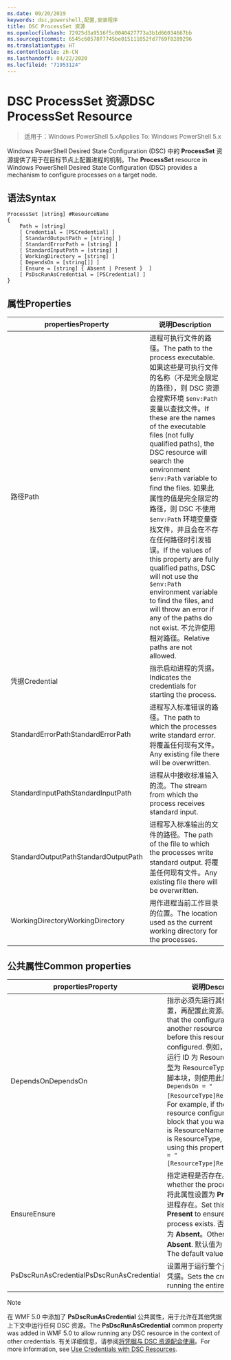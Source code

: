 ```yaml
---
ms.date: 09/20/2019
keywords: dsc,powershell,配置,安装程序
title: DSC ProcessSet 资源
ms.openlocfilehash: 72925d3a9516f5c0040427773a3b1d66034667bb
ms.sourcegitcommit: 6545c60578f7745be015111052fd7769f8289296
ms.translationtype: HT
ms.contentlocale: zh-CN
ms.lasthandoff: 04/22/2020
ms.locfileid: "71953124"
---
```

# <a name="dsc-processset-resource"></a><span data-ttu-id="e5849-103">DSC ProcessSet 资源</span><span class="sxs-lookup"><span data-stu-id="e5849-103">DSC ProcessSet Resource</span></span>

> <span data-ttu-id="e5849-104">适用于：Windows PowerShell 5.x</span><span class="sxs-lookup"><span data-stu-id="e5849-104">Applies To: Windows PowerShell 5.x</span></span>

<span data-ttu-id="e5849-105">Windows PowerShell Desired State Configuration (DSC) 中的 **ProcessSet** 资源提供了用于在目标节点上配置进程的机制。</span><span class="sxs-lookup"><span data-stu-id="e5849-105">The **ProcessSet** resource in Windows PowerShell Desired State Configuration (DSC) provides a mechanism to configure processes on a target node.</span></span>

## <a name="syntax"></a><span data-ttu-id="e5849-106">语法</span><span class="sxs-lookup"><span data-stu-id="e5849-106">Syntax</span></span>

```Syntax
ProcessSet [string] #ResourceName
{
    Path = [string]
    [ Credential = [PSCredential] ]
    [ StandardOutputPath = [string] ]
    [ StandardErrorPath = [string] ]
    [ StandardInputPath = [string] ]
    [ WorkingDirectory = [string] ]
    [ DependsOn = [string[]] ]
    [ Ensure = [string] { Absent | Present }  ]
    [ PsDscRunAsCredential = [PSCredential] ]
}
```

## <a name="properties"></a><span data-ttu-id="e5849-107">属性</span><span class="sxs-lookup"><span data-stu-id="e5849-107">Properties</span></span>

|<span data-ttu-id="e5849-108">properties</span><span class="sxs-lookup"><span data-stu-id="e5849-108">Property</span></span> |<span data-ttu-id="e5849-109">说明</span><span class="sxs-lookup"><span data-stu-id="e5849-109">Description</span></span> |
|---|---|
|<span data-ttu-id="e5849-110">路径</span><span class="sxs-lookup"><span data-stu-id="e5849-110">Path</span></span> |<span data-ttu-id="e5849-111">进程可执行文件的路径。</span><span class="sxs-lookup"><span data-stu-id="e5849-111">The path to the process executable.</span></span> <span data-ttu-id="e5849-112">如果这些是可执行文件的名称（不是完全限定的路径），则 DSC 资源会搜索环境 `$env:Path` 变量以查找文件。</span><span class="sxs-lookup"><span data-stu-id="e5849-112">If these are the names of the executable files (not fully qualified paths), the DSC resource will search the environment `$env:Path` variable to find the files.</span></span> <span data-ttu-id="e5849-113">如果此属性的值是完全限定的路径，则 DSC 不使用 `$env:Path` 环境变量查找文件，并且会在不存在任何路径时引发错误。</span><span class="sxs-lookup"><span data-stu-id="e5849-113">If the values of this property are fully qualified paths, DSC will not use the `$env:Path` environment variable to find the files, and will throw an error if any of the paths do not exist.</span></span> <span data-ttu-id="e5849-114">不允许使用相对路径。</span><span class="sxs-lookup"><span data-stu-id="e5849-114">Relative paths are not allowed.</span></span> |
|<span data-ttu-id="e5849-115">凭据</span><span class="sxs-lookup"><span data-stu-id="e5849-115">Credential</span></span> |<span data-ttu-id="e5849-116">指示启动进程的凭据。</span><span class="sxs-lookup"><span data-stu-id="e5849-116">Indicates the credentials for starting the process.</span></span> |
|<span data-ttu-id="e5849-117">StandardErrorPath</span><span class="sxs-lookup"><span data-stu-id="e5849-117">StandardErrorPath</span></span> |<span data-ttu-id="e5849-118">进程写入标准错误的路径。</span><span class="sxs-lookup"><span data-stu-id="e5849-118">The path to which the processes write standard error.</span></span> <span data-ttu-id="e5849-119">将覆盖任何现有文件。</span><span class="sxs-lookup"><span data-stu-id="e5849-119">Any existing file there will be overwritten.</span></span> |
|<span data-ttu-id="e5849-120">StandardInputPath</span><span class="sxs-lookup"><span data-stu-id="e5849-120">StandardInputPath</span></span> |<span data-ttu-id="e5849-121">进程从中接收标准输入的流。</span><span class="sxs-lookup"><span data-stu-id="e5849-121">The stream from which the process receives standard input.</span></span> |
|<span data-ttu-id="e5849-122">StandardOutputPath</span><span class="sxs-lookup"><span data-stu-id="e5849-122">StandardOutputPath</span></span> |<span data-ttu-id="e5849-123">进程写入标准输出的文件的路径。</span><span class="sxs-lookup"><span data-stu-id="e5849-123">The path of the file to which the processes write standard output.</span></span> <span data-ttu-id="e5849-124">将覆盖任何现有文件。</span><span class="sxs-lookup"><span data-stu-id="e5849-124">Any existing file there will be overwritten.</span></span> |
|<span data-ttu-id="e5849-125">WorkingDirectory</span><span class="sxs-lookup"><span data-stu-id="e5849-125">WorkingDirectory</span></span> |<span data-ttu-id="e5849-126">用作进程当前工作目录的位置。</span><span class="sxs-lookup"><span data-stu-id="e5849-126">The location used as the current working directory for the processes.</span></span> |

## <a name="common-properties"></a><span data-ttu-id="e5849-127">公共属性</span><span class="sxs-lookup"><span data-stu-id="e5849-127">Common properties</span></span>

|<span data-ttu-id="e5849-128">properties</span><span class="sxs-lookup"><span data-stu-id="e5849-128">Property</span></span> |<span data-ttu-id="e5849-129">说明</span><span class="sxs-lookup"><span data-stu-id="e5849-129">Description</span></span> |
|---|---|
|<span data-ttu-id="e5849-130">DependsOn</span><span class="sxs-lookup"><span data-stu-id="e5849-130">DependsOn</span></span> |<span data-ttu-id="e5849-131">指示必须先运行其他资源的配置，再配置此资源。</span><span class="sxs-lookup"><span data-stu-id="e5849-131">Indicates that the configuration of another resource must run before this resource is configured.</span></span> <span data-ttu-id="e5849-132">例如，如果想要首先运行 ID 为 ResourceName、类型为 ResourceType 的资源配置脚本块，则使用此属性的语法为 `DependsOn = "[ResourceType]ResourceName"`。</span><span class="sxs-lookup"><span data-stu-id="e5849-132">For example, if the ID of the resource configuration script block that you want to run first is ResourceName and its type is ResourceType, the syntax for using this property is `DependsOn = "[ResourceType]ResourceName"`.</span></span> |
|<span data-ttu-id="e5849-133">Ensure</span><span class="sxs-lookup"><span data-stu-id="e5849-133">Ensure</span></span> |<span data-ttu-id="e5849-134">指定进程是否存在。</span><span class="sxs-lookup"><span data-stu-id="e5849-134">Specifies whether the processes exists.</span></span> <span data-ttu-id="e5849-135">将此属性设置为 **Present** 可确保进程存在。</span><span class="sxs-lookup"><span data-stu-id="e5849-135">Set this property to **Present** to ensure that the process exists.</span></span> <span data-ttu-id="e5849-136">否则，将其设置为 **Absent**。</span><span class="sxs-lookup"><span data-stu-id="e5849-136">Otherwise, set it to **Absent**.</span></span> <span data-ttu-id="e5849-137">默认值为 **Present**。</span><span class="sxs-lookup"><span data-stu-id="e5849-137">The default value is **Present**.</span></span> |
|<span data-ttu-id="e5849-138">PsDscRunAsCredential</span><span class="sxs-lookup"><span data-stu-id="e5849-138">PsDscRunAsCredential</span></span> |<span data-ttu-id="e5849-139">设置用于运行整个资源的身份的凭据。</span><span class="sxs-lookup"><span data-stu-id="e5849-139">Sets the credential for running the entire resource as.</span></span> |

> [!NOTE]
> <span data-ttu-id="e5849-140">在 WMF 5.0 中添加了 **PsDscRunAsCredential** 公共属性，用于允许在其他凭据上下文中运行任何 DSC 资源。</span><span class="sxs-lookup"><span data-stu-id="e5849-140">The **PsDscRunAsCredential** common property was added in WMF 5.0 to allow running any DSC resource in the context of other credentials.</span></span> <span data-ttu-id="e5849-141">有关详细信息，请参阅[将凭据与 DSC 资源配合使用](../../../configurations/runasuser.md)。</span><span class="sxs-lookup"><span data-stu-id="e5849-141">For more information, see [Use Credentials with DSC Resources](../../../configurations/runasuser.md).</span></span>